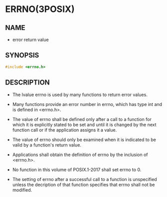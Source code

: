 # ERRNO(3POSIX)

## NAME

- error return value

## SYNOPSIS

```c
#include <errno.h>
```

## DESCRIPTION

- The lvalue errno is used by many functions to return error values.

- Many functions provide an error number in errno, which has type int and is defined in <errno.h>.

- The value of errno shall be defined only after a call to a function for which it is explicitly stated to be set and until it is changed by the next function call or if the application assigns it a value.

- The value of errno should only be examined when it is indicated to be valid by a function's return value.

- Applications shall obtain the definition of errno by the inclusion of <errno.h>.

- No function in this volume of POSIX.1-2017 shall set errno to 0.

- The setting of errno after a successful call to a function is unspecified unless the decription of that function specifies that errno shall not be modified.
